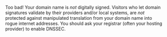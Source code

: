 Too bad! Your domain name is *not* digitally signed. Visitors who let domain signatures validate by their providers and/or local systems, are *not* protected against manipulated translation from your domain name into rogue internet addresses. You should ask your registrar (often your hosting provider) to enable DNSSEC.
